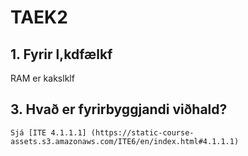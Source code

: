 # TAEK2

## 1. Fyrir     l,kdfælkf

RAM er kakslklf

## 3.	Hvað er fyrirbyggjandi viðhald?

    Sjá [ITE 4.1.1.1] (https://static-course-assets.s3.amazonaws.com/ITE6/en/index.html#4.1.1.1)

